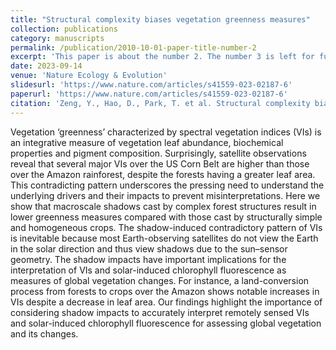 ```yaml
---
title: "Structural complexity biases vegetation greenness measures"
collection: publications
category: manuscripts
permalink: /publication/2010-10-01-paper-title-number-2
excerpt: 'This paper is about the number 2. The number 3 is left for future work.'
date: 2023-09-14
venue: 'Nature Ecology & Evolution'
slidesurl: 'https://www.nature.com/articles/s41559-023-02187-6'
paperurl: 'https://www.nature.com/articles/s41559-023-02187-6'
citation: 'Zeng, Y., Hao, D., Park, T. et al. Structural complexity biases vegetation greenness measures. Nat Ecol Evol 7, 1790–1798 (2023). https://doi.org/10.1038/s41559-023-02187-6'
---
```


Vegetation ‘greenness’ characterized by spectral vegetation indices (VIs) is an integrative measure of vegetation leaf abundance, biochemical properties and pigment composition. Surprisingly, satellite observations reveal that several major VIs over the US Corn Belt are higher than those over the Amazon rainforest, despite the forests having a greater leaf area. This contradicting pattern underscores the pressing need to understand the underlying drivers and their impacts to prevent misinterpretations. Here we show that macroscale shadows cast by complex forest structures result in lower greenness measures compared with those cast by structurally simple and homogeneous crops. The shadow-induced contradictory pattern of VIs is inevitable because most Earth-observing satellites do not view the Earth in the solar direction and thus view shadows due to the sun–sensor geometry. The shadow impacts have important implications for the interpretation of VIs and solar-induced chlorophyll fluorescence as measures of global vegetation changes. For instance, a land-conversion process from forests to crops over the Amazon shows notable increases in VIs despite a decrease in leaf area. Our findings highlight the importance of considering shadow impacts to accurately interpret remotely sensed VIs and solar-induced chlorophyll fluorescence for assessing global vegetation and its changes.
